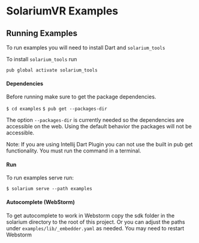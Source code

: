# SolariumVR Examples

## Running Examples

To run examples you will need to install Dart and `solarium_tools`

To install `solarium_tools` run

`pub global activate solarium_tools`

#### Dependencies

Before running make sure to get the package dependencies.

`$ cd examples`
`$ pub get --packages-dir`

The option `--packages-dir` is currently needed so the dependencies are accessible on the web.
Using the default behavior the packages will not be accessible.

Note: If you are using Intellij Dart Plugin you can not use the built in pub get functionality. You must run the command in a terminal.


#### Run

To run examples serve run:

`$ solarium serve --path examples`


#### Autocomplete (WebStorm)

To get autocomplete to work in Webstorm copy the sdk folder in the solarium directory to the root of this project.
Or you can adjust the paths under `examples/lib/_embedder.yaml` as needed. You may need to restart Webstorm
